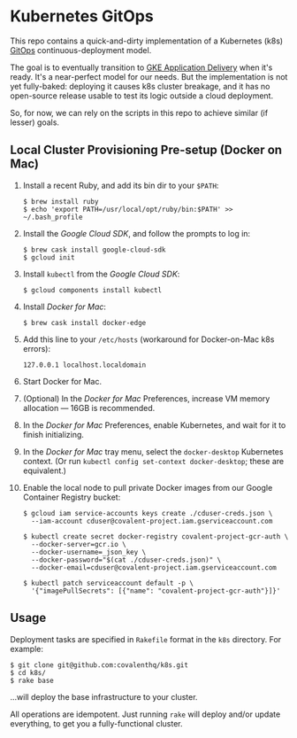 # Kubernetes GitOps

This repo contains a quick-and-dirty implementation of a Kubernetes (k8s)
[GitOps](https://www.weave.works/technologies/gitops/) continuous-deployment
model.

The goal is to eventually transition to [GKE Application Delivery](https://cloud.google.com/kubernetes-engine/docs/concepts/add-on/application-delivery)
when it's ready. It's a near-perfect model for our needs. But the implementation
is not yet fully-baked: deploying it causes k8s cluster breakage, and it has no
open-source release usable to test its logic outside a cloud deployment.

So, for now, we can rely on the scripts in this repo to achieve similar (if
lesser) goals.

## Local Cluster Provisioning Pre-setup (Docker on Mac)

1. Install a recent Ruby, and add its bin dir to your `$PATH`:

   ```shell
   $ brew install ruby
   $ echo 'export PATH=/usr/local/opt/ruby/bin:$PATH' >> ~/.bash_profile
   ```

2. Install the *Google Cloud SDK*, and follow the prompts to log in:

   ```shell
   $ brew cask install google-cloud-sdk
   $ gcloud init
   ```

3. Install `kubectl` from the *Google Cloud SDK*:

   ```shell
   $ gcloud components install kubectl
   ```

4. Install *Docker for Mac*:

   ```shell
   $ brew cask install docker-edge
   ```

5. Add this line to your `/etc/hosts` (workaround for Docker-on-Mac k8s errors):

   ```
   127.0.0.1 localhost.localdomain
   ```

6. Start Docker for Mac.

7. (Optional) In the *Docker for Mac* Preferences, increase VM memory allocation
   — 16GB is recommended.

8. In the *Docker for Mac* Preferences, enable Kubernetes, and wait for it to
   finish initializing.

9. In the *Docker for Mac* tray menu, select the `docker-desktop` Kubernetes
   context. (Or run `kubectl config set-context docker-desktop`; these are
   equivalent.)

10. Enable the local node to pull private Docker images from our
    Google Container Registry bucket:

    ```shell
    $ gcloud iam service-accounts keys create ./cduser-creds.json \
      --iam-account cduser@covalent-project.iam.gserviceaccount.com

    $ kubectl create secret docker-registry covalent-project-gcr-auth \
      --docker-server=gcr.io \
      --docker-username=_json_key \
      --docker-password="$(cat ./cduser-creds.json)" \
      --docker-email=cduser@covalent-project.iam.gserviceaccount.com

    $ kubectl patch serviceaccount default -p \
      '{"imagePullSecrets": [{"name": "covalent-project-gcr-auth"}]}'
    ```

## Usage

Deployment tasks are specified in `Rakefile` format in the `k8s` directory.
For example:

```shell
$ git clone git@github.com:covalenthq/k8s.git
$ cd k8s/
$ rake base
```

...will deploy the base infrastructure to your cluster.

All operations are idempotent. Just running `rake` will deploy and/or update
everything, to get you a fully-functional cluster.
